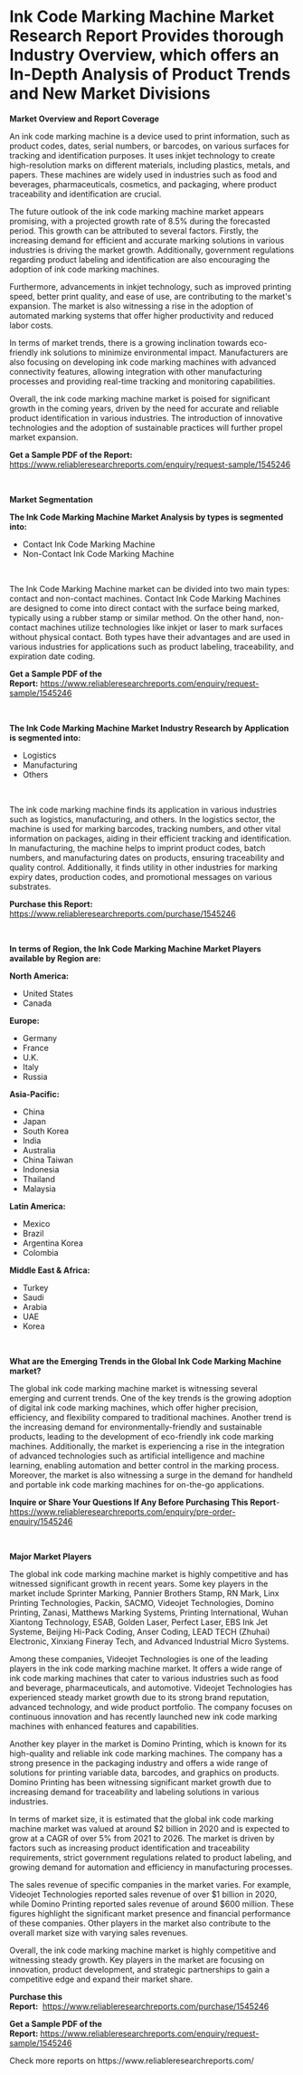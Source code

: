 <p><h1>Ink Code Marking Machine Market Research Report Provides thorough Industry Overview, which offers an In-Depth Analysis of Product Trends and New Market Divisions</h1></p><p><strong>Market Overview and Report Coverage</strong></p>
<p><p>An ink code marking machine is a device used to print information, such as product codes, dates, serial numbers, or barcodes, on various surfaces for tracking and identification purposes. It uses inkjet technology to create high-resolution marks on different materials, including plastics, metals, and papers. These machines are widely used in industries such as food and beverages, pharmaceuticals, cosmetics, and packaging, where product traceability and identification are crucial.</p><p>The future outlook of the ink code marking machine market appears promising, with a projected growth rate of 8.5% during the forecasted period. This growth can be attributed to several factors. Firstly, the increasing demand for efficient and accurate marking solutions in various industries is driving the market growth. Additionally, government regulations regarding product labeling and identification are also encouraging the adoption of ink code marking machines.</p><p>Furthermore, advancements in inkjet technology, such as improved printing speed, better print quality, and ease of use, are contributing to the market's expansion. The market is also witnessing a rise in the adoption of automated marking systems that offer higher productivity and reduced labor costs.</p><p>In terms of market trends, there is a growing inclination towards eco-friendly ink solutions to minimize environmental impact. Manufacturers are also focusing on developing ink code marking machines with advanced connectivity features, allowing integration with other manufacturing processes and providing real-time tracking and monitoring capabilities.</p><p>Overall, the ink code marking machine market is poised for significant growth in the coming years, driven by the need for accurate and reliable product identification in various industries. The introduction of innovative technologies and the adoption of sustainable practices will further propel market expansion.</p></p>
<p><strong>Get a Sample PDF of the Report:</strong> <a href="https://www.reliableresearchreports.com/enquiry/request-sample/1545246">https://www.reliableresearchreports.com/enquiry/request-sample/1545246</a></p>
<p>&nbsp;</p>
<p><strong>Market Segmentation</strong></p>
<p><strong>The Ink Code Marking Machine Market Analysis by types is segmented into:</strong></p>
<p><ul><li>Contact Ink Code Marking Machine</li><li>Non-Contact Ink Code Marking Machine</li></ul></p>
<p>&nbsp;</p>
<p><p>The Ink Code Marking Machine market can be divided into two main types: contact and non-contact machines. Contact Ink Code Marking Machines are designed to come into direct contact with the surface being marked, typically using a rubber stamp or similar method. On the other hand, non-contact machines utilize technologies like inkjet or laser to mark surfaces without physical contact. Both types have their advantages and are used in various industries for applications such as product labeling, traceability, and expiration date coding.</p></p>
<p><strong>Get a Sample PDF of the Report:</strong>&nbsp;<a href="https://www.reliableresearchreports.com/enquiry/request-sample/1545246">https://www.reliableresearchreports.com/enquiry/request-sample/1545246</a></p>
<p>&nbsp;</p>
<p><strong>The Ink Code Marking Machine Market Industry Research by Application is segmented into:</strong></p>
<p><ul><li>Logistics</li><li>Manufacturing</li><li>Others</li></ul></p>
<p>&nbsp;</p>
<p><p>The ink code marking machine finds its application in various industries such as logistics, manufacturing, and others. In the logistics sector, the machine is used for marking barcodes, tracking numbers, and other vital information on packages, aiding in their efficient tracking and identification. In manufacturing, the machine helps to imprint product codes, batch numbers, and manufacturing dates on products, ensuring traceability and quality control. Additionally, it finds utility in other industries for marking expiry dates, production codes, and promotional messages on various substrates.</p></p>
<p><strong>Purchase this Report:</strong>&nbsp; <a href="https://www.reliableresearchreports.com/purchase/1545246">https://www.reliableresearchreports.com/purchase/1545246</a></p>
<p>&nbsp;</p>
<p><strong>In terms of Region, the Ink Code Marking Machine Market Players available by Region are:</strong></p>
<p>
    <p> <strong> North America: </strong>
        <ul>
            <li>United States</li>
            <li>Canada</li>
        </ul>
        </p> 
    <p> <strong> Europe: </strong>
        <ul>
            <li>Germany</li>
            <li>France</li>
            <li>U.K.</li>
            <li>Italy</li>
            <li>Russia</li>
        </ul>
        </p> 
    <p> <strong> Asia-Pacific: </strong>
        <ul>
            <li>China</li>
            <li>Japan</li>
            <li>South Korea</li>
            <li>India</li>
            <li>Australia</li>
            <li>China Taiwan</li>
            <li>Indonesia</li>
            <li>Thailand</li>
            <li>Malaysia</li>
        </ul>
        </p> 
    <p> <strong> Latin America: </strong>
        <ul>
            <li>Mexico</li>
            <li>Brazil</li>
            <li>Argentina Korea</li>
            <li>Colombia</li>
        </ul>
        </p> 
    <p> <strong> Middle East & Africa: </strong>
        <ul>
            <li>Turkey</li>
            <li>Saudi</li>
            <li>Arabia</li>
            <li>UAE</li>
            <li>Korea</li>
        </ul>
    </p>
    </p>
<p>&nbsp;</p>
<p><strong>What are the Emerging Trends in the Global Ink Code Marking Machine market?</strong></p>
<p><p>The global ink code marking machine market is witnessing several emerging and current trends. One of the key trends is the growing adoption of digital ink code marking machines, which offer higher precision, efficiency, and flexibility compared to traditional machines. Another trend is the increasing demand for environmentally-friendly and sustainable products, leading to the development of eco-friendly ink code marking machines. Additionally, the market is experiencing a rise in the integration of advanced technologies such as artificial intelligence and machine learning, enabling automation and better control in the marking process. Moreover, the market is also witnessing a surge in the demand for handheld and portable ink code marking machines for on-the-go applications.</p></p>
<p><strong>Inquire or Share Your Questions If Any Before Purchasing This Report</strong>- <a href="https://www.reliableresearchreports.com/enquiry/pre-order-enquiry/1545246">https://www.reliableresearchreports.com/enquiry/pre-order-enquiry/1545246</a></p>
<p>&nbsp;</p>
<p><strong>Major Market Players</strong></p>
<p><p>The global ink code marking machine market is highly competitive and has witnessed significant growth in recent years. Some key players in the market include Sprinter Marking, Pannier Brothers Stamp, RN Mark, Linx Printing Technologies, Packin, SACMO, Videojet Technologies, Domino Printing, Zanasi, Matthews Marking Systems, Printing International, Wuhan Xiantong Technology, ESAB, Golden Laser, Perfect Laser, EBS Ink Jet Systeme, Beijing Hi-Pack Coding, Anser Coding, LEAD TECH (Zhuhai) Electronic, Xinxiang Fineray Tech, and Advanced Industrial Micro Systems. </p><p>Among these companies, Videojet Technologies is one of the leading players in the ink code marking machine market. It offers a wide range of ink code marking machines that cater to various industries such as food and beverage, pharmaceuticals, and automotive. Videojet Technologies has experienced steady market growth due to its strong brand reputation, advanced technology, and wide product portfolio. The company focuses on continuous innovation and has recently launched new ink code marking machines with enhanced features and capabilities.</p><p>Another key player in the market is Domino Printing, which is known for its high-quality and reliable ink code marking machines. The company has a strong presence in the packaging industry and offers a wide range of solutions for printing variable data, barcodes, and graphics on products. Domino Printing has been witnessing significant market growth due to increasing demand for traceability and labeling solutions in various industries.</p><p>In terms of market size, it is estimated that the global ink code marking machine market was valued at around $2 billion in 2020 and is expected to grow at a CAGR of over 5% from 2021 to 2026. The market is driven by factors such as increasing product identification and traceability requirements, strict government regulations related to product labeling, and growing demand for automation and efficiency in manufacturing processes.</p><p>The sales revenue of specific companies in the market varies. For example, Videojet Technologies reported sales revenue of over $1 billion in 2020, while Domino Printing reported sales revenue of around $600 million. These figures highlight the significant market presence and financial performance of these companies. Other players in the market also contribute to the overall market size with varying sales revenues.</p><p>Overall, the ink code marking machine market is highly competitive and witnessing steady growth. Key players in the market are focusing on innovation, product development, and strategic partnerships to gain a competitive edge and expand their market share.</p></p>
<p><strong>Purchase this Report:</strong>&nbsp;&nbsp;<a href="https://www.reliableresearchreports.com/purchase/1545246">https://www.reliableresearchreports.com/purchase/1545246</a></p>
<p></p>
<p><strong>Get a Sample PDF of the Report:</strong>&nbsp;<a href="https://www.reliableresearchreports.com/enquiry/request-sample/1545246">https://www.reliableresearchreports.com/enquiry/request-sample/1545246</a></p>
<p>Check more reports on https://www.reliableresearchreports.com/</p>